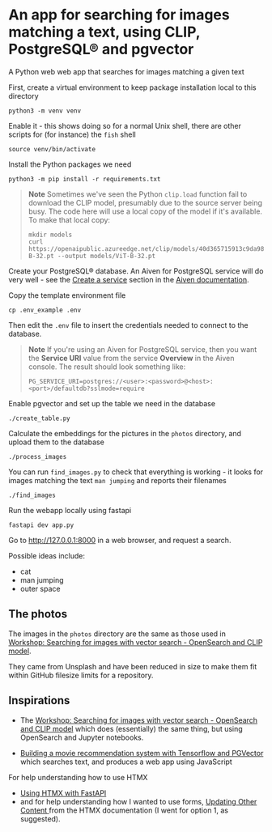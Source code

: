 # An app for searching for images matching a text, using CLIP, PostgreSQL® and pgvector

A Python web web app that searches for images matching a given text


First, create a virtual environment to keep package installation local to this directory
```shell
python3 -m venv venv
```

Enable it - this shows doing so for a normal Unix shell, there are other
scripts for (for instance) the `fish` shell
```shell
source venv/bin/activate
```

Install the Python packages we need
```shell
python3 -m pip install -r requirements.txt
```

> **Note** Sometimes we've seen the Python `clip.load` function fail to download the CLIP model, presumably due to the source server being busy. The code here will use a local copy of the model if it's available. To make that local copy:
>
>     mkdir models
>     curl https://openaipublic.azureedge.net/clip/models/40d365715913c9da98579312b702a82c18be219cc2a73407c4526f58eba950af/ViT-B-32.pt --output models/ViT-B-32.pt

Create your PostgreSQL® database. An Aiven for PostgreSQL service will do very
well - see the [Create a
service](https://aiven.io/docs/products/postgresql/get-started#create-a-service)
section in the [Aiven documentation](https://aiven.io/docs).

Copy the template environment file
```shell
cp .env_example .env
```
Then edit the `.env` file to insert the credentials needed to connect to the
database.

> **Note** If you're using an Aiven for PostgreSQL service, then you want the
**Service URI** value from the service **Overview** in the Aiven console.
> The result should look something like:
>
>     PG_SERVICE_URI=postgres://<user>:<password>@<host>:<port>/defaultdb?sslmode=require

Enable pgvector and set up the table we need in the database
```shell
./create_table.py
```

Calculate the embeddings for the pictures in the `photos` directory, and
upload them to the database
```shell
./process_images
```

You can run `find_images.py` to check that everything is working - it looks
for images matching the text `man jumping` and reports their filenames
```shell
./find_images
```

Run the webapp locally using fastapi
```shell
fastapi dev app.py
```

Go to http://127.0.0.1:8000 in a web browser, and request a search.

Possible ideas include:
* cat
* man jumping
* outer space

## The photos

The images in the `photos` directory are the same as those used in [Workshop: Searching for images with vector search - OpenSearch and CLIP model](https://github.com/Aiven-Labs/workshop-multimodal-search-CLIP-OpenSearch).

They came from Unsplash and have been reduced in size to make them fit within
GitHub filesize limits for a repository.


## Inspirations

* The [Workshop: Searching for images with vector search - OpenSearch and CLIP
  model](https://github.com/Aiven-Labs/workshop-multimodal-search-CLIP-OpenSearch)
  which does (essentially) the same thing, but using OpenSearch and Jupyter
  notebooks.

* [Building a movie recommendation system with Tensorflow and
  PGVector](https://github.com/Aiven-Labs/pgvector-tensorflow-movie-recommendations-workshop)
  which searches text, and produces a web app using JavaScript

For help understanding how to use HTMX
* [Using HTMX with FastAPI](https://testdriven.io/blog/fastapi-htmx/)
* and for help understanding how I wanted to use forms, [Updating Other Content
](https://htmx.org/examples/update-other-content/) from the HTMX documentation
(I went for option 1, as suggested).
